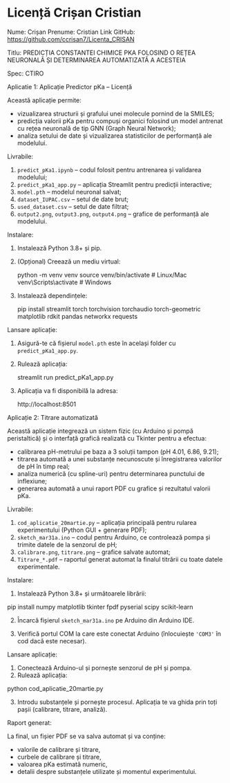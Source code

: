 # Licență Crișan Cristian

Nume: Crișan
Prenume: Cristian
Link GitHub: https://github.com/ccrisan7/Licenta_CRISAN

Titlu: PREDICȚIA CONSTANTEI CHIMICE PKA FOLOSIND O REȚEA NEURONALĂ ȘI DETERMINAREA AUTOMATIZATĂ A ACESTEIA

Spec: CTIRO

Aplicatie 1: Aplicație Predictor pKa – Licență

Această aplicație permite:
- vizualizarea structurii și grafului unei molecule pornind de la SMILES;
- predicția valorii pKa pentru compuși organici folosind un model antrenat cu rețea neuronală de tip GNN (Graph Neural Network);
- analiza setului de date și vizualizarea statisticilor de performanță ale modelului.

Livrabile:

1. `predict_pKa1.ipynb` – codul folosit pentru antrenarea și validarea modelului;
2. `predict_pKa1_app.py` – aplicația Streamlit pentru predicții interactive;
3. `model.pth` – modelul neuronal salvat;
4. `dataset_IUPAC.csv` – setul de date brut;
5. `used_dataset.csv` – setul de date filtrat;
6. `output2.png`, `output3.png`, `output4.png` – grafice de performanță ale modelului.

Instalare:

1. Instalează Python 3.8+ și pip.
2. (Opțional) Creează un mediu virtual:

   python -m venv venv
   source venv/bin/activate  # Linux/Mac
   venv\Scripts\activate   # Windows

3. Instalează dependințele:

   pip install streamlit torch torchvision torchaudio torch-geometric matplotlib rdkit pandas networkx requests

Lansare aplicație:

1. Asigură-te că fișierul `model.pth` este în același folder cu `predict_pKa1_app.py`.
2. Rulează aplicația:

   streamlit run predict_pKa1_app.py

3. Aplicația va fi disponibilă la adresa:

   http://localhost:8501



Aplicație 2: Titrare automatizată

Această aplicație integrează un sistem fizic (cu Arduino și pompă peristaltică) și o interfață grafică realizată cu Tkinter pentru a efectua:
- calibrarea pH-metrului pe baza a 3 soluții tampon (pH 4.01, 6.86, 9.21);
- titrarea automată a unei substanțe necunoscute și înregistrarea valorilor de pH în timp real;
- analiza numerică (cu spline-uri) pentru determinarea punctului de inflexiune;
- generarea automată a unui raport PDF cu grafice și rezultatul valorii pKa.

Livrabile:

1. `cod_aplicatie_20martie.py` – aplicația principală pentru rularea experimentului (Python GUI + generare PDF);
2. `sketch_mar31a.ino` – codul pentru Arduino, ce controlează pompa și trimite datele de la senzorul de pH;
3. `calibrare.png`, `titrare.png` – grafice salvate automat;
4. `Titrare_*.pdf` – raportul generat automat la finalul titrării cu toate datele experimentale.

Instalare:

1. Instalează Python 3.8+ și următoarele librării:

pip install numpy matplotlib tkinter fpdf pyserial scipy scikit-learn

2. Încarcă fișierul `sketch_mar31a.ino` pe Arduino din Arduino IDE.

3. Verifică portul COM la care este conectat Arduino (înlocuiește `'COM3'` în cod dacă este necesar).

Lansare aplicație:

1. Conectează Arduino-ul și pornește senzorul de pH și pompa.
2. Rulează aplicația:

python cod_aplicatie_20martie.py

3. Introdu substanțele și pornește procesul. Aplicația te va ghida prin toți pașii (calibrare, titrare, analiză).

Raport generat:

La final, un fișier PDF se va salva automat și va conține:
- valorile de calibrare și titrare,
- curbele de calibrare și titrare,
- valoarea pKa estimată numeric,
- detalii despre substanțele utilizate și momentul experimentului.
